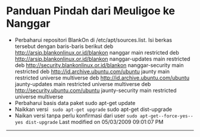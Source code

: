 # Panduan Pindah dari Meuligoe ke Nanggar
   * Perbaharui repositori BlankOn di /etc/apt/sources.list. Isi berkas
      tersebut dengan baris-baris berikut
      deb http://arsip.blankonlinux.or.id/blankon nanggar main restricted
      deb http://arsip.blankonlinux.or.id/blankon nanggar-updates main
      restricted
      deb http://security.blankonlinux.or.id/blankon nanggar-security main
      restricted
      deb http://id.archive.ubuntu.com/ubuntu jaunty main restricted universe
      multiverse
      deb http://id.archive.ubuntu.com/ubuntu jaunty-updates main restricted
      universe multiverse
      deb http://security.ubuntu.com/ubuntu jaunty-security main restricted
      universe multiverse
   * Perbaharui basis data paket
      sudo apt-get update
   * Naikkan versi
     ` sudo apt-get upgrade`
      sudo apt-get dist-upgrade
   * Naikan versi tanpa perlu konfirmasi dari user
      `sudo apt-get--force-yes--yes dist-upgrade`
Last modified on 05/03/2009 09:01:07 PM
 
---
 
